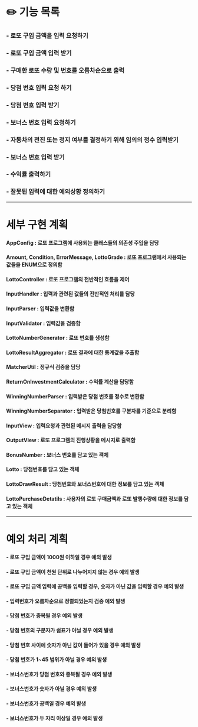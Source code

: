 # ✏️ 기능 목록

###  - 로또 구입 금액을 입력 요청하기

###  - 로또 구입 금액 입력 받기

###  - 구매한 로또 수량 및 번호를 오름차순으로 출력

###  - 당첨 번호 입력 요청 하기 

###  - 당첨 번호 입력 받기

###  - 보너스 번호 입력 요청하기

###  - 자동차의 전진 또는 정지 여부를 결정하기 위해 임의의 정수 입력받기

###  - 보너스 번호 입력 받기

###  - 수익률 출력하기

###  - 잘못된 입력에 대한 예외상황 정의하기

---------------------------------------------------------------------------------------------------------------------------------------------------------------------------------------------------------------------

# 세부 구현 계획
 
#### AppConfig : 로또 프로그램에 사용되는 클래스들의 의존성 주입을 담당

#### Amount, Condition, ErrorMessage, LottoGrade : 로또 프로그램에서 사용되는 값들을 ENUM으로 정의함 

#### LottoController : 로또 프로그램의 전반적인 흐름을 제어

#### InputHandler : 입력과 관련된 값들의 전반적인 처리를 담당

#### InputParser : 입력값을 변환함

#### InputValidator : 입력값을 검증함

#### LottoNumberGenerator : 로또 번호를 생성함

#### LottoResultAggregator : 로또 결과에 대한 통계값을 추출함

#### MatcherUtil : 정규식 검증을 담당

#### ReturnOnInvestmentCalculator : 수익률 계산을 담당함

#### WinningNumberParser : 입력받은 당첨 번호를 정수로 변환함

#### WinningNumberSeparator : 입력받은 당첨번호를 구분자를 기준으로 분리함

#### InputView : 입력요청과 관련된 메시지 출력을 담당함

#### OutputView : 로또 프로그램의 진행상황을 메시지로 출력함

#### BonusNumber : 보너스 번호를 담고 있는 객체

#### Lotto : 당첨번호를 담고 있는 객체

#### LottoDrawResult : 당첨번호와 보너스번호에 대한 정보를 담고 있는 객체

#### LottoPurchaseDetatils : 사용자의 로또 구매금액과 로또 발행수량에 대한 정보를 담고 있는 객체

---------------------------------------------------------------------------------------------------------------------------------------------------------------------------------------------------------------------

# 예외 처리 계획

#### - 로또 구입 금액이 1000원 이하일 경우 예외 발생
#### - 로또 구입 금액이 천원 단위로 나누어지지 않는 경우 예외 발생
#### - 로또 구입 금액 입력에 공백을 입력할 경우, 숫자가 아닌 값을 입력할 경우 예외 발생
#### - 입력번호가 오름차순으로 정렬되었는지 검증 예외 발생
#### - 당첨 번호가 중복될 경우 예외 발생
#### - 당첨 번호의 구분자가 쉼표가 아닐 경우 예외 발생
#### - 당첨 번호 사이에 숫자가 아닌 값이 들어가 있을 경우 예외 발생
#### - 당첨 번호가 1~45 범위가 아닐 경우 예외 발생
#### - 보너스번호가 당첨 번호와 중복될 경우 예외 발생
#### - 보너스번호가 숫자가 아닐 경우 예외 발생
#### - 보너스번호가 공백일 경우 예외 발생
#### - 보너스번호가 두 자리 이상일 경우 예외 발생


   



    



